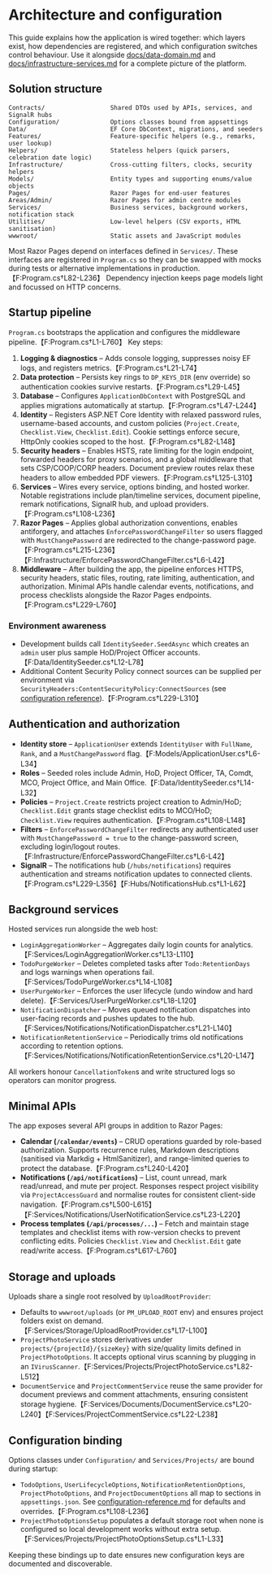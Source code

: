 # Architecture and configuration

This guide explains how the application is wired together: which layers exist, how dependencies are registered, and which configuration switches control behaviour. Use it alongside [docs/data-domain.md](data-domain.md) and [docs/infrastructure-services.md](infrastructure-services.md) for a complete picture of the platform.

## Solution structure

```
Contracts/                  Shared DTOs used by APIs, services, and SignalR hubs
Configuration/              Options classes bound from appsettings
Data/                       EF Core DbContext, migrations, and seeders
Features/                   Feature-specific helpers (e.g., remarks, user lookup)
Helpers/                    Stateless helpers (quick parsers, celebration date logic)
Infrastructure/             Cross-cutting filters, clocks, security helpers
Models/                     Entity types and supporting enums/value objects
Pages/                      Razor Pages for end-user features
Areas/Admin/                Razor Pages for admin centre modules
Services/                   Business services, background workers, notification stack
Utilities/                  Low-level helpers (CSV exports, HTML sanitisation)
wwwroot/                    Static assets and JavaScript modules
```

Most Razor Pages depend on interfaces defined in `Services/`. These interfaces are registered in `Program.cs` so they can be swapped with mocks during tests or alternative implementations in production.【F:Program.cs†L82-L236】 Dependency injection keeps page models light and focussed on HTTP concerns.

## Startup pipeline

`Program.cs` bootstraps the application and configures the middleware pipeline.【F:Program.cs†L1-L760】 Key steps:

1. **Logging & diagnostics** – Adds console logging, suppresses noisy EF logs, and registers metrics.【F:Program.cs†L21-L74】
2. **Data protection** – Persists key rings to `DP_KEYS_DIR` (env override) so authentication cookies survive restarts.【F:Program.cs†L29-L45】
3. **Database** – Configures `ApplicationDbContext` with PostgreSQL and applies migrations automatically at startup.【F:Program.cs†L47-L244】
4. **Identity** – Registers ASP.NET Core Identity with relaxed password rules, username-based accounts, and custom policies (`Project.Create`, `Checklist.View`, `Checklist.Edit`). Cookie settings enforce secure, HttpOnly cookies scoped to the host.【F:Program.cs†L82-L148】
5. **Security headers** – Enables HSTS, rate limiting for the login endpoint, forwarded headers for proxy scenarios, and a global middleware that sets CSP/COOP/CORP headers. Document preview routes relax these headers to allow embedded PDF viewers.【F:Program.cs†L125-L310】
6. **Services** – Wires every service, options binding, and hosted worker. Notable registrations include plan/timeline services, document pipeline, remark notifications, SignalR hub, and upload providers.【F:Program.cs†L108-L236】
7. **Razor Pages** – Applies global authorization conventions, enables antiforgery, and attaches `EnforcePasswordChangeFilter` so users flagged with `MustChangePassword` are redirected to the change-password page.【F:Program.cs†L215-L236】【F:Infrastructure/EnforcePasswordChangeFilter.cs†L6-L42】
8. **Middleware** – After building the app, the pipeline enforces HTTPS, security headers, static files, routing, rate limiting, authentication, and authorization. Minimal APIs handle calendar events, notifications, and process checklists alongside the Razor Pages endpoints.【F:Program.cs†L229-L760】

### Environment awareness

- Development builds call `IdentitySeeder.SeedAsync` which creates an `admin` user plus sample HoD/Project Officer accounts.【F:Data/IdentitySeeder.cs†L12-L78】
- Additional Content Security Policy connect sources can be supplied per environment via `SecurityHeaders:ContentSecurityPolicy:ConnectSources` (see [configuration reference](configuration-reference.md)).【F:Program.cs†L229-L310】

## Authentication and authorization

- **Identity store** – `ApplicationUser` extends `IdentityUser` with `FullName`, `Rank`, and a `MustChangePassword` flag.【F:Models/ApplicationUser.cs†L6-L34】
- **Roles** – Seeded roles include Admin, HoD, Project Officer, TA, Comdt, MCO, Project Office, and Main Office.【F:Data/IdentitySeeder.cs†L14-L32】
- **Policies** – `Project.Create` restricts project creation to Admin/HoD; `Checklist.Edit` grants stage checklist edits to MCO/HoD; `Checklist.View` requires authentication.【F:Program.cs†L108-L148】
- **Filters** – `EnforcePasswordChangeFilter` redirects any authenticated user with `MustChangePassword = true` to the change-password screen, excluding login/logout routes.【F:Infrastructure/EnforcePasswordChangeFilter.cs†L6-L42】
- **SignalR** – The notifications hub (`/hubs/notifications`) requires authentication and streams notification updates to connected clients.【F:Program.cs†L229-L356】【F:Hubs/NotificationsHub.cs†L1-L62】

## Background services

Hosted services run alongside the web host:

- `LoginAggregationWorker` – Aggregates daily login counts for analytics.【F:Services/LoginAggregationWorker.cs†L13-L110】
- `TodoPurgeWorker` – Deletes completed tasks after `Todo:RetentionDays` and logs warnings when operations fail.【F:Services/TodoPurgeWorker.cs†L14-L108】
- `UserPurgeWorker` – Enforces the user lifecycle (undo window and hard delete).【F:Services/UserPurgeWorker.cs†L18-L120】
- `NotificationDispatcher` – Moves queued notification dispatches into user-facing records and pushes updates to the hub.【F:Services/Notifications/NotificationDispatcher.cs†L21-L140】
- `NotificationRetentionService` – Periodically trims old notifications according to retention options.【F:Services/Notifications/NotificationRetentionService.cs†L20-L147】

All workers honour `CancellationToken`s and write structured logs so operators can monitor progress.

## Minimal APIs

The app exposes several API groups in addition to Razor Pages:

- **Calendar (`/calendar/events`)** – CRUD operations guarded by role-based authorization. Supports recurrence rules, Markdown descriptions (sanitised via Markdig + HtmlSanitizer), and range-limited queries to protect the database.【F:Program.cs†L240-L420】
- **Notifications (`/api/notifications`)** – List, count unread, mark read/unread, and mute per project. Responses respect project visibility via `ProjectAccessGuard` and normalise routes for consistent client-side navigation.【F:Program.cs†L500-L615】【F:Services/Notifications/UserNotificationService.cs†L23-L220】
- **Process templates (`/api/processes/...`)** – Fetch and maintain stage templates and checklist items with row-version checks to prevent conflicting edits. Policies `Checklist.View` and `Checklist.Edit` gate read/write access.【F:Program.cs†L617-L760】

## Storage and uploads

Uploads share a single root resolved by `UploadRootProvider`:

- Defaults to `wwwroot/uploads` (or `PM_UPLOAD_ROOT` env) and ensures project folders exist on demand.【F:Services/Storage/UploadRootProvider.cs†L17-L100】
- `ProjectPhotoService` stores derivatives under `projects/{projectId}/{sizeKey}` with size/quality limits defined in `ProjectPhotoOptions`. It accepts optional virus scanning by plugging in an `IVirusScanner`.【F:Services/Projects/ProjectPhotoService.cs†L82-L512】
- `DocumentService` and `ProjectCommentService` reuse the same provider for document previews and comment attachments, ensuring consistent storage hygiene.【F:Services/Documents/DocumentService.cs†L20-L240】【F:Services/ProjectCommentService.cs†L22-L238】

## Configuration binding

Options classes under `Configuration/` and `Services/Projects/` are bound during startup:

- `TodoOptions`, `UserLifecycleOptions`, `NotificationRetentionOptions`, `ProjectPhotoOptions`, and `ProjectDocumentOptions` all map to sections in `appsettings.json`. See [configuration-reference.md](configuration-reference.md) for defaults and overrides.【F:Program.cs†L108-L236】
- `ProjectPhotoOptionsSetup` populates a default storage root when none is configured so local development works without extra setup.【F:Services/Projects/ProjectPhotoOptionsSetup.cs†L1-L33】

Keeping these bindings up to date ensures new configuration keys are documented and discoverable.
